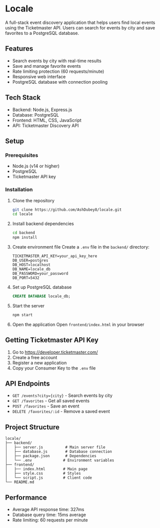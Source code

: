 # Locale

A full-stack event discovery application that helps users find local events using the Ticketmaster API. Users can search for events by city and save favorites to a PostgreSQL database.

## Features

- Search events by city with real-time results
- Save and manage favorite events
- Rate limiting protection (60 requests/minute)
- Responsive web interface
- PostgreSQL database with connection pooling

## Tech Stack

- Backend: Node.js, Express.js
- Database: PostgreSQL
- Frontend: HTML, CSS, JavaScript
- API: Ticketmaster Discovery API

## Setup

### Prerequisites
- Node.js (v14 or higher)
- PostgreSQL
- Ticketmaster API key

### Installation

1. Clone the repository
   ```bash
   git clone https://github.com/AshDubey8/locale.git
   cd locale
   ```

2. Install backend dependencies
   ```bash
   cd backend
   npm install
   ```

3. Create environment file
   Create a `.env` file in the `backend/` directory:
   ```
   TICKETMASTER_API_KEY=your_api_key_here
   DB_USER=postgres
   DB_HOST=localhost
   DB_NAME=locale_db
   DB_PASSWORD=your_password
   DB_PORT=5432
   ```

4. Set up PostgreSQL database
   ```sql
   CREATE DATABASE locale_db;
   ```

5. Start the server
   ```bash
   npm start
   ```

6. Open the application
   Open `frontend/index.html` in your browser

## Getting Ticketmaster API Key

1. Go to https://developer.ticketmaster.com/
2. Create a free account
3. Register a new application
4. Copy your Consumer Key to the `.env` file

## API Endpoints

- `GET /events?city={city}` - Search events by city
- `GET /favorites` - Get all saved events
- `POST /favorites` - Save an event
- `DELETE /favorites/:id` - Remove a saved event

## Project Structure

```
locale/
├── backend/
│   ├── server.js          # Main server file
│   ├── database.js        # Database connection
│   ├── package.json       # Dependencies
│   └── .env              # Environment variables
├── frontend/
│   ├── index.html        # Main page
│   ├── style.css         # Styles
│   └── script.js         # Client code
└── README.md
```

## Performance

- Average API response time: 327ms
- Database query time: 15ms average
- Rate limiting: 60 requests per minute